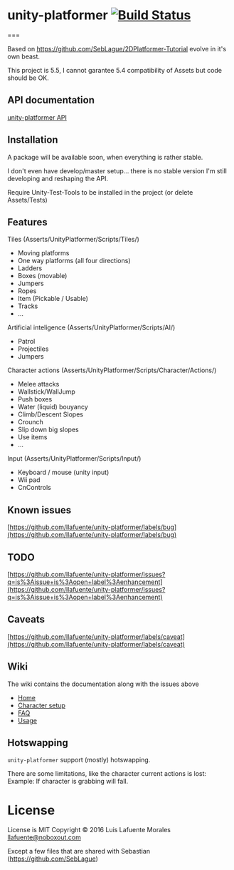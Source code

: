# unity-platformer [![Build Status](https://secure.travis-ci.org/llafuente/unity-platformer.png?branch=master)](http://travis-ci.org/llafuente/unity-platformer)
===

Based on https://github.com/SebLague/2DPlatformer-Tutorial evolve
in it's own beast.

This project is 5.5, I cannot garantee 5.4 compatibility of Assets but code
should be OK.

## API documentation

[unity-platformer API](http://llafuente.github.io/unity-platformer/)

## Installation

A package will be available soon, when everything is rather stable.

I don't even have develop/master setup... there is no stable version
I'm still developing and reshaping the API.

Require Unity-Test-Tools to be installed in the project (or delete Assets/Tests)

## Features

Tiles (Asserts/UnityPlatformer/Scripts/Tiles/)

* Moving platforms
* One way platforms (all four directions)
* Ladders
* Boxes (movable)
* Jumpers
* Ropes
* Item (Pickable / Usable)
* Tracks
* ...


Artificial inteligence (Asserts/UnityPlatformer/Scripts/AI/)

* Patrol
* Projectiles
* Jumpers


Character actions (Asserts/UnityPlatformer/Scripts/Character/Actions/)

* Melee attacks
* Wallstick/WallJump
* Push boxes
* Water (liquid) bouyancy
* Climb/Descent Slopes
* Crounch
* Slip down big slopes
* Use items
* ...


Input (Asserts/UnityPlatformer/Scripts/Input/)
* Keyboard / mouse (unity input)
* Wii pad
* CnControls


## Known issues

[https://github.com/llafuente/unity-platformer/labels/bug](https://github.com/llafuente/unity-platformer/labels/bug)

## TODO

[https://github.com/llafuente/unity-platformer/issues?q=is%3Aissue+is%3Aopen+label%3Aenhancement](https://github.com/llafuente/unity-platformer/issues?q=is%3Aissue+is%3Aopen+label%3Aenhancement)

## Caveats

[https://github.com/llafuente/unity-platformer/labels/caveat](https://github.com/llafuente/unity-platformer/labels/caveat)

## Wiki

The wiki contains the documentation along with the issues above

* [Home](/llafuente/unity-platformer/wiki)
* [Character setup](/llafuente/unity-platformer/wiki/Character-setup)
* [FAQ](/llafuente/unity-platformer/wiki/FAQ)
* [Usage](/llafuente/unity-platformer/wiki/Usage)

## Hotswapping

`unity-platformer` support (mostly) hotswapping.

There are some limitations, like the character current actions is lost: Example: If character is grabbing will fall.

# License

License is MIT Copyright © 2016 Luis Lafuente Morales <llafuente@noboxout.com>

Except a few files that are shared with Sebastian (https://github.com/SebLague)
